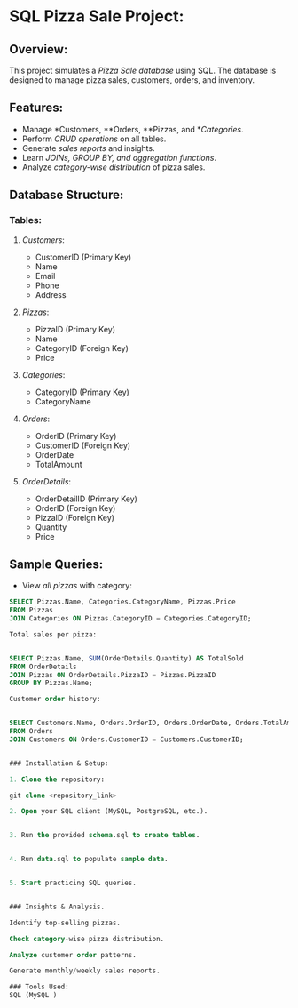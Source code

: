 # SQL Pizza Sale Project:

## Overview:
This project simulates a *Pizza Sale database* using SQL. The database is designed to manage pizza sales, customers, orders, and inventory. 

## Features:
- Manage *Customers, **Orders, **Pizzas, and **Categories*.
- Perform *CRUD operations* on all tables.
- Generate *sales reports* and insights.
- Learn *JOINs, GROUP BY, and aggregation functions*.
- Analyze *category-wise distribution* of pizza sales.

## Database Structure:

### Tables:
1. *Customers*:
   - CustomerID (Primary Key)
   - Name
   - Email
   - Phone
   - Address

2. *Pizzas*:
   - PizzaID (Primary Key)
   - Name
   - CategoryID (Foreign Key)
   - Price

3. *Categories*:
   - CategoryID (Primary Key)
   - CategoryName

4. *Orders*:
   - OrderID (Primary Key)
   - CustomerID (Foreign Key)
   - OrderDate
   - TotalAmount

5. *OrderDetails*:
   - OrderDetailID (Primary Key)
   - OrderID (Foreign Key)
   - PizzaID (Foreign Key)
   - Quantity
   - Price

## Sample Queries:
- View *all pizzas* with category:
```sql
SELECT Pizzas.Name, Categories.CategoryName, Pizzas.Price
FROM Pizzas
JOIN Categories ON Pizzas.CategoryID = Categories.CategoryID;

Total sales per pizza:


SELECT Pizzas.Name, SUM(OrderDetails.Quantity) AS TotalSold
FROM OrderDetails
JOIN Pizzas ON OrderDetails.PizzaID = Pizzas.PizzaID
GROUP BY Pizzas.Name;

Customer order history:


SELECT Customers.Name, Orders.OrderID, Orders.OrderDate, Orders.TotalAmount
FROM Orders
JOIN Customers ON Orders.CustomerID = Customers.CustomerID;


### Installation & Setup:

1. Clone the repository:

git clone <repository_link>

2. Open your SQL client (MySQL, PostgreSQL, etc.).


3. Run the provided schema.sql to create tables.


4. Run data.sql to populate sample data.


5. Start practicing SQL queries.


### Insights & Analysis.

Identify top-selling pizzas.

Check category-wise pizza distribution.

Analyze customer order patterns.

Generate monthly/weekly sales reports.

### Tools Used:
SQL (MySQL )
